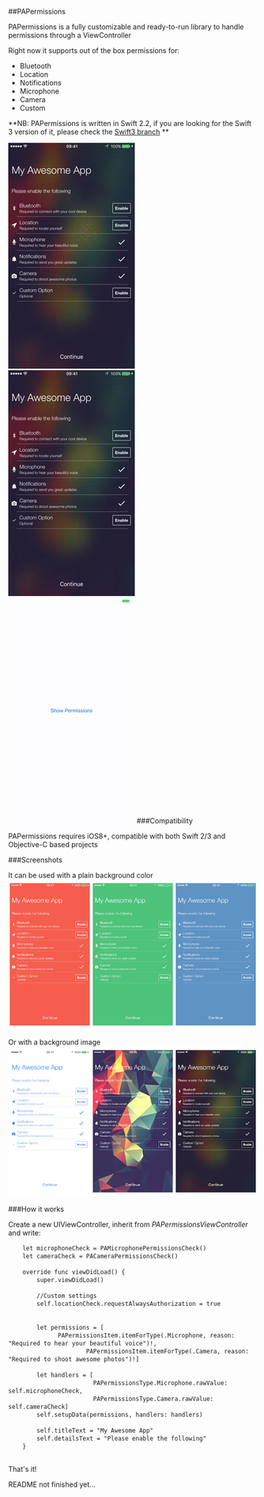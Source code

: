 ##PAPermissions

PAPermissions is a fully customizable and ready-to-run library to handle permissions through a ViewController

Right now it supports out of the box permissions for:
- Bluetooth
- Location
- Notifications
- Microphone
- Camera
- Custom

**NB: PAPermissions is written in Swift 2.2, if you are looking for the Swift 3 version of it, please check the [Swift3 branch](https://github.com/pascalbros/PAPermissions/tree/Swift3) **

![](./ReadmeResources/PAPermissions1.gif)
![](./ReadmeResources/PAPermissions2.gif)
![](./ReadmeResources/PAPermissions3.gif)
###Compatibility

PAPermissions requires iOS8+, compatible with both Swift 2/3 and Objective-C based projects

###Screenshots

It can be used with a plain background color
![](./ReadmeResources/Screen1.png)

Or with a background image
![](./ReadmeResources/Screen2.png)

###How it works

Create a new UIViewController, inherit from *PAPermissionsViewController* and write:

```
	let microphoneCheck = PAMicrophonePermissionsCheck()
	let cameraCheck = PACameraPermissionsCheck()

	override func viewDidLoad() {
		super.viewDidLoad()
		
		//Custom settings
		self.locationCheck.requestAlwaysAuthorization = true
		
		
		let permissions = [
	          PAPermissionsItem.itemForType(.Microphone, reason: "Required to hear your beautiful voice")!,
					  PAPermissionsItem.itemForType(.Camera, reason: "Required to shoot awesome photos")!]
		
		let handlers = [
						PAPermissionsType.Microphone.rawValue: self.microphoneCheck,
						PAPermissionsType.Camera.rawValue: self.cameraCheck]
		self.setupData(permissions, handlers: handlers)

		self.titleText = "My Awesome App"
		self.detailsText = "Please enable the following"
	}
		
```

That's it!

README not finished yet...
